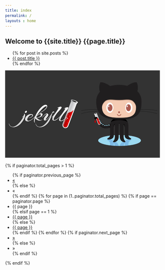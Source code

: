 ```yaml
---
title: index
permalink: /
layouts : home
---
```





## Welcome to {{site.title}} {{page.title}} 



<ul>
  {% for post in site.posts %}
    <li>
      <a href="{{ post.url }}">{{ post.title }}</a>
    </li>
  {% endfor %}
</ul>


![Image](/assets/img/1.jpg)

{% if paginator.total_pages > 1 %}
  <ul class="pagination">
    {% if paginator.previous_page %}
      <li><a href="{{ paginator.previous_page_path | prepend: site.baseurl | replace: '//', '/' }}">&laquo;</a></li>
    {% else %}
      <li class="disabled"><span>&laquo;</span></li>
    {% endif %}
    {% for page in (1..paginator.total_pages) %}
      {% if page == paginator.page %}
        <li class="active"><span>{{ page }}</span></li>
      {% elsif page == 1 %}
        <li><a href="{{ '/' | prepend: site.baseurl | replace: '//', '/' }}">{{ page }}</a></li>
      {% else %}
        <li><a href="{{ page | prepend: '/page' | prepend: site.baseurl | replace: '//', '/' }}">{{ page }}</a></li>
      {% endif %}
    {% endfor %}
    {% if paginator.next_page %}
      <li><a href="{{ paginator.next_page_path | prepend: site.baseurl | replace: '//', '/' }}">&raquo;</a></li>
    {% else %}
      <li class="disabled"><span>&raquo;</span></li>
    {% endif %}
  </ul>
{% endif %}
